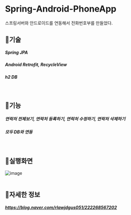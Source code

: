 # Spring-Android-PhoneApp
스프링서버와 안드로이드를 연동해서 전화번호부를 만들었다.

## 🏅기술
##### Spring JPA
##### Android Retrofit, RecycleView
##### h2 DB
<br/>

## 🏅기능
##### 연락처 전체보기, 연락처 등록하기, 연락처 수정하기, 연락처 삭제하기 
##### 모두 DB와 연동
<br/>

## 🏅실행화면

![image](https://user-images.githubusercontent.com/74044292/110302719-e434f100-803c-11eb-8029-d70864089b39.png)<br/>
<br/>

## 🏅자세한 정보
##### https://blog.naver.com/rlawjdgus051/222268567202
